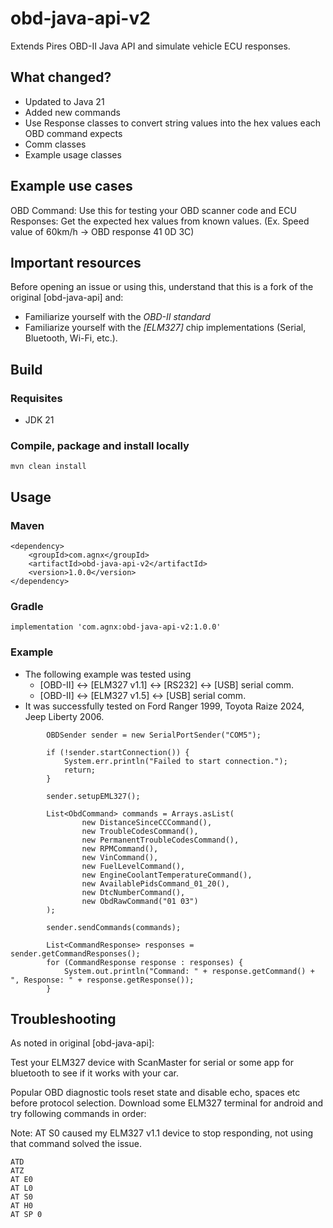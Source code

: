 obd-java-api-v2
============

Extends Pires OBD-II Java API and simulate vehicle ECU responses.


## What changed?
* Updated to Java 21
* Added new commands
* Use Response classes to convert string values into the hex values each OBD command expects
* Comm classes
* Example usage classes

## Example use cases

OBD Command: Use this for testing your OBD scanner code and 
ECU Responses: Get the expected hex values from known values. (Ex. Speed value of 60km/h -> OBD response 41 0D 3C)


## Important resources

Before opening an issue or using this, understand that this is a fork of the original [obd-java-api] and:

* Familiarize yourself with the *OBD-II standard*
* Familiarize yourself with the *[ELM327]* chip implementations (Serial, Bluetooth, Wi-Fi, etc.).

## Build ##

### Requisites ###

* JDK 21

### Compile, package and install locally ###

```
mvn clean install
```

## Usage ##

### Maven ###
```
<dependency>
    <groupId>com.agnx</groupId>
    <artifactId>obd-java-api-v2</artifactId>
    <version>1.0.0</version>
</dependency>
```

### Gradle ###
```
implementation 'com.agnx:obd-java-api-v2:1.0.0'
```

### Example ###

* The following example was tested using 
  * [OBD-II] <-> [ELM327 v1.1] <-> [RS232] <-> [USB] serial comm.
  * [OBD-II] <-> [ELM327 v1.5] <-> [USB] serial comm.
* It was successfully tested on Ford Ranger 1999, Toyota Raize 2024, Jeep Liberty 2006.
```
        OBDSender sender = new SerialPortSender("COM5");

        if (!sender.startConnection()) {
            System.err.println("Failed to start connection.");
            return;
        }

        sender.setupEML327();

        List<ObdCommand> commands = Arrays.asList(
                new DistanceSinceCCCommand(),
                new TroubleCodesCommand(),
                new PermanentTroubleCodesCommand(),
                new RPMCommand(),
                new VinCommand(),
                new FuelLevelCommand(),
                new EngineCoolantTemperatureCommand(),
                new AvailablePidsCommand_01_20(),
                new DtcNumberCommand(),
                new ObdRawCommand("01 03")
        );

        sender.sendCommands(commands);

        List<CommandResponse> responses = sender.getCommandResponses();
        for (CommandResponse response : responses) {
            System.out.println("Command: " + response.getCommand() + ", Response: " + response.getResponse());
        }
```

## Troubleshooting ##

As noted in original [obd-java-api]:

Test your ELM327 device with ScanMaster for serial or some app for bluetooth to see if it works with your car.

Popular OBD diagnostic tools reset state and disable echo, spaces etc before protocol selection. Download some ELM327 terminal for android and try following commands in order:

Note: AT S0 caused my ELM327 v1.1 device to stop responding, not using that command solved the issue.
```
ATD
ATZ
AT E0
AT L0
AT S0
AT H0
AT SP 0
```
